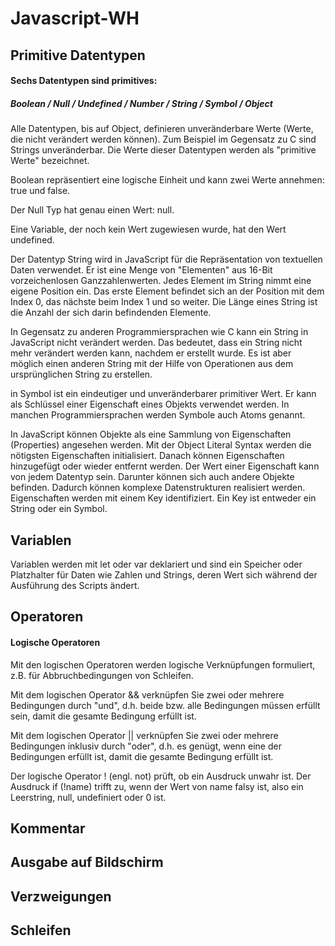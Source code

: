 # Javascript-WH

## Primitive Datentypen

#### Sechs Datentypen sind primitives:

##### Boolean / Null / Undefined / Number / String / Symbol / Object

Alle Datentypen, bis auf Object, definieren unveränderbare Werte (Werte, die nicht verändert werden können). Zum Beispiel im Gegensatz zu C sind Strings unveränderbar. Die Werte dieser Datentypen werden als "primitive Werte" bezeichnet.

Boolean repräsentiert eine logische Einheit und kann zwei Werte annehmen: true und false.

Der Null Typ hat genau einen Wert: null.

Eine Variable, der noch kein Wert zugewiesen wurde, hat den Wert undefined. 

Der Datentyp String wird in JavaScript für die Repräsentation von textuellen Daten verwendet. Er ist eine Menge von "Elementen" aus 16-Bit vorzeichenlosen Ganzzahlenwerten. Jedes Element im String nimmt eine eigene Position ein. Das erste Element befindet sich an der Position mit dem Index 0, das nächste beim Index 1 und so weiter. Die Länge eines String ist die Anzahl der sich darin befindenden Elemente.

In Gegensatz zu anderen Programmiersprachen wie C kann ein String in JavaScript nicht verändert werden. Das bedeutet, dass ein String nicht mehr verändert werden kann, nachdem er erstellt wurde. Es ist aber möglich einen anderen String mit der Hilfe von Operationen aus dem ursprünglichen String zu erstellen.

in Symbol ist ein eindeutiger und unveränderbarer primitiver Wert. Er kann als Schlüssel einer Eigenschaft eines Objekts verwendet werden. In manchen Programmiersprachen werden Symbole auch Atoms genannt.

In JavaScript können Objekte als eine Sammlung von Eigenschaften (Properties) angesehen werden. Mit der Object Literal Syntax werden die nötigsten Eigenschaften initialisiert. Danach können Eigenschaften hinzugefügt oder wieder entfernt werden. Der Wert einer Eigenschaft kann von jedem Datentyp sein. Darunter können sich auch andere Objekte befinden. Dadurch können komplexe Datenstrukturen realisiert werden. Eigenschaften werden mit einem Key identifiziert. Ein Key ist entweder ein String oder ein Symbol.

## Variablen

Variablen werden mit let oder var deklariert und sind ein Speicher oder Platzhalter für Daten wie Zahlen und Strings, deren Wert sich während der Ausführung des Scripts ändert.

## Operatoren

#### Logische Operatoren

Mit den logischen Operatoren werden logische Verknüpfungen formuliert, z.B. für Abbruchbedingungen von Schleifen.

Mit dem logischen Operator && verknüpfen Sie zwei oder mehrere Bedingungen durch "und", d.h. beide bzw. alle Bedingungen müssen erfüllt sein, damit die gesamte Bedingung erfüllt ist.

Mit dem logischen Operator || verknüpfen Sie zwei oder mehrere Bedingungen inklusiv durch "oder", d.h. es genügt, wenn eine der Bedingungen erfüllt ist, damit die gesamte Bedingung erfüllt ist.

Der logische Operator ! (engl. not) prüft, ob ein Ausdruck unwahr ist. Der Ausdruck if (!name) trifft zu, wenn der Wert von name falsy ist, also ein Leerstring, null, undefiniert oder 0 ist.

## Kommentar

## Ausgabe auf Bildschirm

## Verzweigungen

## Schleifen
